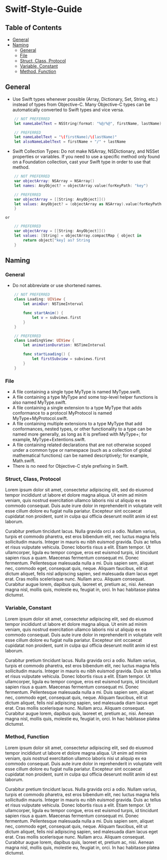 # Switf-Style-Guide

## Table of Contents

- [General](#general)
- [Naming](#naming)
    - [General](#naming-general)
    - [File](#naming-file)
    - [Struct, Class, Protocol](#naming-struct-class-protocol)
    - [Variable, Constant](#naming-variable-constant)
    - [Method, Function](#naming-method-function)

## General

- Use Swift types whenever possible (Array, Dictionary, Set, String, etc.) instead of types from Objective-C. Many Objective-C types can be automatically converted to Swift types and vice versa.

```swift
    // NOT PREFERRED
    let nameLabelText = NSString(format: "%@/%@", firstName, lastName)

    // PREFERRED
    let nameLabelText = "\(firstName)/\(lastName)"
    let alsoNameLabelText = firstName + "/" + lastName
```

- Swift Collection Types: Do not make NSArray, NSDictionary, and NSSet properties or variables. If you need to use a specific method only found on a Foundation collection, cast your Swift type in order to use that method.

```swift
    // NOT PREFERRED
    var objectArray: NSArray = NSArray()
    let names: AnyObject? = objectArray.value(forKeyPath: "key")

    // PREFERRED
    var objectArray = [[String: AnyObject]]()
    let values: AnyObject? = (objectArray as NSArray).value(forKeyPath: "key")
    }
```

    or 

```swift
    // PREFERRED
    var objectArray = [[String: AnyObject]]()
    let values: [String] = objectArray.compactMap { object in
        return object["key] as? String
    }
```

## Naming

### General <a name="naming-general"></a>

- Do not abbreviate or use shortened names.

```swift
    // NOT PREFERRED
    class Loading: UIView {
        let animDur: NSTimeInterval

        func startAnim() {
            let v = subviews.first
        }
    }

    // PREFERRED
    class LoadingView: UIView {
        let animationDuration: NSTimeInterval

        func startLoading() {
            let firstSubview = subviews.first
        }
    }
```

### File <a name="naming-file"></a>

- A file containing a single type MyType is named MyType.swift.
- A file containing a type MyType and some top-level helper functions is also named MyType.swift. 
- A file containing a single extension to a type MyType that adds conformance to a protocol MyProtocol is named MyType+MyProtocol.swift.
- A file containing multiple extensions to a type MyType that add conformances, nested types, or other functionality to a type can be named more generally, as long as it is prefixed with MyType+; for example, MyType+Extentions.swift.
- A file containing related declarations that are not otherwise scoped under a common type or namespace (such as a collection of global mathematical functions) can be named descriptively; for example, Math.swift.
- There is no need for Objective-C style prefixing in Swift.

### Struct, Class, Protocol <a name="naming-struct-class-protocol"></a>

Lorem ipsum dolor sit amet, consectetur adipiscing elit, sed do eiusmod tempor incididunt ut labore et dolore magna aliqua. Ut enim ad minim veniam, quis nostrud exercitation ullamco laboris nisi ut aliquip ex ea commodo consequat. Duis aute irure dolor in reprehenderit in voluptate velit esse cillum dolore eu fugiat nulla pariatur. Excepteur sint occaecat cupidatat non proident, sunt in culpa qui officia deserunt mollit anim id est laborum.

Curabitur pretium tincidunt lacus. Nulla gravida orci a odio. Nullam varius, turpis et commodo pharetra, est eros bibendum elit, nec luctus magna felis sollicitudin mauris. Integer in mauris eu nibh euismod gravida. Duis ac tellus et risus vulputate vehicula. Donec lobortis risus a elit. Etiam tempor. Ut ullamcorper, ligula eu tempor congue, eros est euismod turpis, id tincidunt sapien risus a quam. Maecenas fermentum consequat mi. Donec fermentum. Pellentesque malesuada nulla a mi. Duis sapien sem, aliquet nec, commodo eget, consequat quis, neque. Aliquam faucibus, elit ut dictum aliquet, felis nisl adipiscing sapien, sed malesuada diam lacus eget erat. Cras mollis scelerisque nunc. Nullam arcu. Aliquam consequat. Curabitur augue lorem, dapibus quis, laoreet et, pretium ac, nisi. Aenean magna nisl, mollis quis, molestie eu, feugiat in, orci. In hac habitasse platea dictumst.

### Variable, Constant <a name="naming-variable-constant"></a>

Lorem ipsum dolor sit amet, consectetur adipiscing elit, sed do eiusmod tempor incididunt ut labore et dolore magna aliqua. Ut enim ad minim veniam, quis nostrud exercitation ullamco laboris nisi ut aliquip ex ea commodo consequat. Duis aute irure dolor in reprehenderit in voluptate velit esse cillum dolore eu fugiat nulla pariatur. Excepteur sint occaecat cupidatat non proident, sunt in culpa qui officia deserunt mollit anim id est laborum.

Curabitur pretium tincidunt lacus. Nulla gravida orci a odio. Nullam varius, turpis et commodo pharetra, est eros bibendum elit, nec luctus magna felis sollicitudin mauris. Integer in mauris eu nibh euismod gravida. Duis ac tellus et risus vulputate vehicula. Donec lobortis risus a elit. Etiam tempor. Ut ullamcorper, ligula eu tempor congue, eros est euismod turpis, id tincidunt sapien risus a quam. Maecenas fermentum consequat mi. Donec fermentum. Pellentesque malesuada nulla a mi. Duis sapien sem, aliquet nec, commodo eget, consequat quis, neque. Aliquam faucibus, elit ut dictum aliquet, felis nisl adipiscing sapien, sed malesuada diam lacus eget erat. Cras mollis scelerisque nunc. Nullam arcu. Aliquam consequat. Curabitur augue lorem, dapibus quis, laoreet et, pretium ac, nisi. Aenean magna nisl, mollis quis, molestie eu, feugiat in, orci. In hac habitasse platea dictumst.

### Method, Function <a name="naming-method-function"></a>

Lorem ipsum dolor sit amet, consectetur adipiscing elit, sed do eiusmod tempor incididunt ut labore et dolore magna aliqua. Ut enim ad minim veniam, quis nostrud exercitation ullamco laboris nisi ut aliquip ex ea commodo consequat. Duis aute irure dolor in reprehenderit in voluptate velit esse cillum dolore eu fugiat nulla pariatur. Excepteur sint occaecat cupidatat non proident, sunt in culpa qui officia deserunt mollit anim id est laborum.

Curabitur pretium tincidunt lacus. Nulla gravida orci a odio. Nullam varius, turpis et commodo pharetra, est eros bibendum elit, nec luctus magna felis sollicitudin mauris. Integer in mauris eu nibh euismod gravida. Duis ac tellus et risus vulputate vehicula. Donec lobortis risus a elit. Etiam tempor. Ut ullamcorper, ligula eu tempor congue, eros est euismod turpis, id tincidunt sapien risus a quam. Maecenas fermentum consequat mi. Donec fermentum. Pellentesque malesuada nulla a mi. Duis sapien sem, aliquet nec, commodo eget, consequat quis, neque. Aliquam faucibus, elit ut dictum aliquet, felis nisl adipiscing sapien, sed malesuada diam lacus eget erat. Cras mollis scelerisque nunc. Nullam arcu. Aliquam consequat. Curabitur augue lorem, dapibus quis, laoreet et, pretium ac, nisi. Aenean magna nisl, mollis quis, molestie eu, feugiat in, orci. In hac habitasse platea dictumst.

